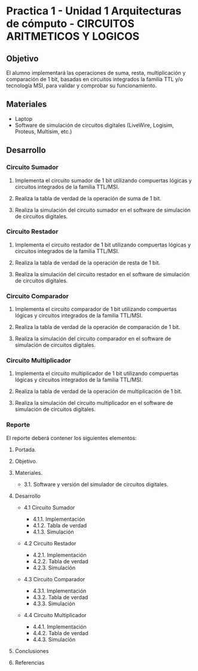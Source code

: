 # Practica 1 - Unidad 1 Arquitecturas de cómputo - CIRCUITOS ARITMETICOS Y LOGICOS

## Objetivo

El alumno implementará las operaciones de suma, resta, multiplicación y comparación de 1 bit,
basadas en circuitos integrados la familia TTL y/o tecnología MSI, para validar y comprobar su
funcionamiento.

## Materiales

- Laptop
- Software de simulación de circuitos digitales (LiveWire, Logisim, Proteus, Multisim, etc.)

## Desarrollo

### Circuito Sumador

1. Implementa el circuito sumador de 1 bit utilizando compuertas lógicas y circuitos integrados de la familia TTL/MSI.

2. Realiza la tabla de verdad de la operación de suma de 1 bit.

3. Realiza la simulación del circuito sumador en el software de simulación de circuitos digitales.

### Circuito Restador

1. Implementa el circuito restador de 1 bit utilizando compuertas lógicas y circuitos integrados de la familia TTL/MSI.

2. Realiza la tabla de verdad de la operación de resta de 1 bit.

3. Realiza la simulación del circuito restador en el software de simulación de circuitos digitales.

### Circuito Comparador

1. Implementa el circuito comparador de 1 bit utilizando compuertas lógicas y circuitos integrados de la familia TTL/MSI.

2. Realiza la tabla de verdad de la operación de comparación de 1 bit.

3. Realiza la simulación del circuito comparador en el software de simulación de circuitos digitales.

### Circuito Multiplicador

1. Implementa el circuito multiplicador de 1 bit utilizando compuertas lógicas y circuitos integrados de la familia TTL/MSI.

2. Realiza la tabla de verdad de la operación de multiplicación de 1 bit.

3. Realiza la simulación del circuito multiplicador en el software de simulación de circuitos digitales.

### Reporte

El reporte deberá contener los siguientes elementos:

1. Portada.

2. Objetivo.

3. Materiales.

    - 3.1. Software y versión del simulador de circuitos digitales.

4. Desarrollo

    - 4.1 Circuito Sumador
      - 4.1.1. Implementación
      - 4.1.2. Tabla de verdad
      - 4.1.3. Simulación

    - 4.2 Circuito Restador
      - 4.2.1. Implementación
      - 4.2.2. Tabla de verdad
      - 4.2.3. Simulación

    - 4.3 Circuito Comparador
      - 4.3.1. Implementación
      - 4.3.2. Tabla de verdad
      - 4.3.3. Simulación

    - 4.4 Circuito Multiplicador
      - 4.4.1. Implementación
      - 4.4.2. Tabla de verdad
      - 4.4.3. Simulación

5. Conclusiones

6. Referencias
